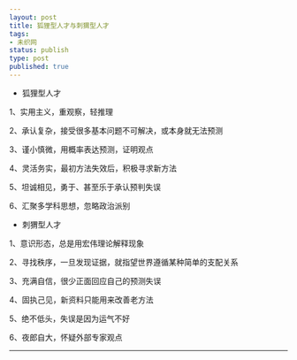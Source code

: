 ```yaml
--- 
layout: post
title: 狐狸型人才与刺猬型人才
tags: 
- 未织网
status: publish
type: post
published: true
---
```

- 狐狸型人才

1、实用主义，重观察，轻推理

2、承认复杂，接受很多基本问题不可解决，或本身就无法预测

3、谨小慎微，用概率表达预测，证明观点

4、灵活务实，最初方法失效后，积极寻求新方法

5、坦诚相见，勇于、甚至乐于承认预判失误

6、汇聚多学科思想，忽略政治派别&nbsp;

- 刺猬型人才

1、意识形态，总是用宏伟理论解释现象

2、寻找秩序，一旦发现证据，就指望世界遵循某种简单的支配关系

3、充满自信，很少正面回应自己的预测失误

4、固执己见，新资料只能用来改善老方法

5、绝不低头，失误是因为运气不好

6、夜郎自大，怀疑外部专家观点

---
